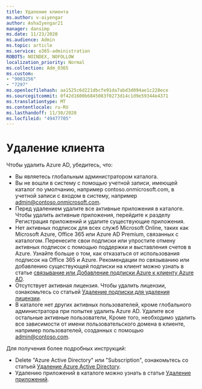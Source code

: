 ```yaml
---
title: Удаление клиента
ms.author: v-aiyengar
author: AshaIyengar21
manager: dansimp
ms.date: 11/23/2020
ms.audience: Admin
ms.topic: article
ms.service: o365-administration
ROBOTS: NOINDEX, NOFOLLOW
localization_priority: Normal
ms.collection: Adm_O365
ms.custom:
- "9003256"
- "7297"
ms.openlocfilehash: aa1525c6d221dbcfe91da7abd3d094ae1c228ece
ms.sourcegitcommit: 0f42d1600b6845083f0273d14c1d9e59344e4371
ms.translationtype: MT
ms.contentlocale: ru-RU
ms.lasthandoff: 11/30/2020
ms.locfileid: "49477705"
---
```

# <a name="delete-tenant"></a>Удаление клиента

Чтобы удалить Azure AD, убедитесь, что:
- Вы являетесь глобальным администратором каталога.
- Вы не вошли в систему с помощью учетной записи, имеющей каталог по умолчанию, например contoso.onmicrosoft.com, в учетной записи с входом в систему, например admin@contoso.onmicrosoft.com.
- Перед удалением удалите все активные приложения в каталоге. Чтобы удалить активные приложения, перейдите к разделу Регистрация приложений и удалите существующие приложения.
- Нет активных подписок для всех служб Microsoft Online, таких как Microsoft Azure, Office 365 или Azure AD Premium, связанных с каталогом. Перенесите свои подписки или упростите отмену активных подписок с помощью поддержки и выставления счетов в Azure. Узнайте больше о том, как отказаться от использования подписок на Office 365 и Azure. Рекомендации по связыванию или добавлению существующей подписки на клиент можно узнать в статье [связывание или Добавление подписки Azure к клиенту Azure AD](https://docs.microsoft.com/azure/active-directory/fundamentals/active-directory-how-subscriptions-associated-directory).
- Отсутствует активная лицензия. Чтобы удалить лицензии, ознакомьтесь со статьей [Удаление подписки для удаления лицензии](https://docs.microsoft.com/azure/active-directory/enterprise-users/directory-delete-howto#delete-a-subscription).
- В каталоге нет других активных пользователей, кроме глобального администратора при попытке удалить Azure AD. Удалите все остальные активные пользователи, Кроме того, необходимо удалить все зависимости от имени пользовательского домена в клиенте, например пользователей, созданных с помощью admin@contoso.com.

Для получения более подробных инструкций:
- Delete "Azure Active Directory" или "Subscription", ознакомьтесь со статьей [Удаление Azure Active Directory](https://docs.microsoft.com/azure/active-directory/users-groups-roles/directory-delete-howto).
- Удалению приложений в каталоге можно узнать в статье [Удаление приложений](https://docs.microsoft.com/azure/active-directory/develop/quickstart-remove-app). 
